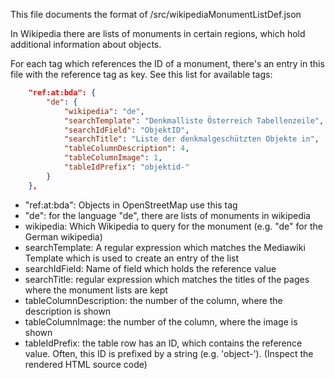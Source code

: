 This file documents the format of /src/wikipediaMonumentListDef.json

In Wikipedia there are lists of monuments in certain regions, which hold additional information about objects.

For each tag which references the ID of a monument, there's an entry in this file with the reference tag as key. See this list for available tags:

```json
    "ref:at:bda": {
        "de": {
            "wikipedia": "de",
            "searchTemplate": "Denkmalliste Österreich Tabellenzeile",
            "searchIdField": "ObjektID",
            "searchTitle": "Liste der denkmalgeschützten Objekte in",
            "tableColumnDescription": 4,
            "tableColumnImage": 1,
            "tableIdPrefix": "objektid-"
        }
    },
```

* "ref:at:bda": Objects in OpenStreetMap use this tag
* "de": for the language "de", there are lists of monuments in wikipedia
* wikipedia: Which Wikipedia to query for the monument (e.g. "de" for the German wikipedia)
* searchTemplate: A regular expression which matches the Mediawiki Template which is used to create an entry of the list
* searchIdField: Name of field which holds the reference value
* searchTitle: regular expression which matches the titles of the pages where the monument lists are kept
* tableColumnDescription: the number of the column, where the description is shown
* tableColumnImage: the number of the column, where the image is shown
* tableIdPrefix: the table row has an ID, which contains the reference value. Often, this ID is prefixed by a string (e.g. 'object-'). (Inspect the rendered HTML source code)
